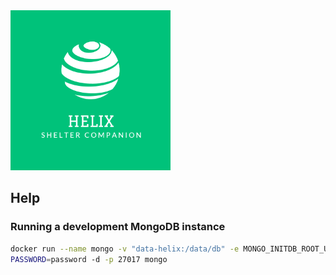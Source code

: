 <img src="../../assets/img/logo-766x766.png" alt="Helix logo" width="256px" height="256px"/>

## Help

### Running a development MongoDB instance

```bash
docker run --name mongo -v "data-helix:/data/db" -e MONGO_INITDB_ROOT_USERNAME=user -e MONGO_INITDB_ROOT_
PASSWORD=password -d -p 27017 mongo
```

